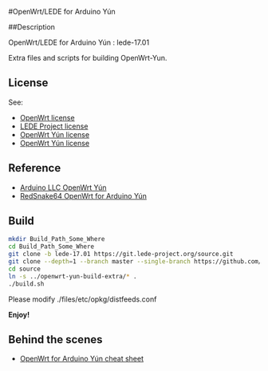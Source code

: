 #OpenWrt/LEDE for Arduino Yún

##Description

OpenWrt/LEDE for Arduino Yún : lede-17.01

Extra files and scripts for building OpenWrt-Yun.

## License

See:
- [OpenWrt license](http://wiki.openwrt.org/about/license)
- [LEDE Project license](https://git.lede-project.org/?p=source.git;a=blob_plain;f=LICENSE;hb=HEAD)
- [OpenWrt Yún license](https://github.com/arduino/openwrt-yun/blob/master/LICENSE)
- [OpenWrt Yún license](https://github.com/RedSnake64/openwrt-yun/blob/15.05/LICENSE)

## Reference
- [Arduino LLC OpenWrt Yún](https://github.com/arduino/openwrt-yun)
- [RedSnake64 OpenWrt for Arduino Yún](https://github.com/RedSnake64/openwrt-yun/tree/15.05)

## Build
```bash
mkdir Build_Path_Some_Where
cd Build_Path_Some_Where
git clone -b lede-17.01 https://git.lede-project.org/source.git
git clone --depth=1 --branch master --single-branch https://github.com/nxhack/openwrt-yun-build-extra.git;lede-17.01
cd source
ln -s ../openwrt-yun-build-extra/* .
./build.sh
```
Please modify ./files/etc/opkg/distfeeds.conf

**Enjoy!**

## Behind the scenes
- [OpenWrt for Arduino Yún cheat sheet](http://www.egrep.jp/wiki/index.php/OpenWrt_for_Arduino_Yun_cheat_sheet)
